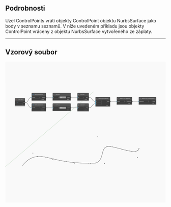 ## Podrobnosti
Uzel ControlPoints vrátí objekty ControlPoint objektu NurbsSurface jako body v seznamu seznamů. V níže uvedeném příkladu jsou objekty ControlPoint vráceny z objektu NurbsSurface vytvořeného ze záplaty.
___
## Vzorový soubor

![ControlPoints](./Autodesk.DesignScript.Geometry.NurbsCurve.ControlPoints_img.jpg)

